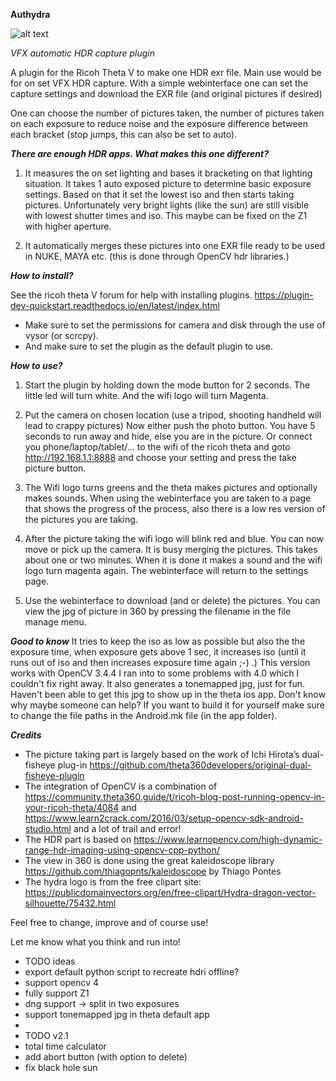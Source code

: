  

**Authydra**

![alt text](https://www.pngkit.com/png/full/433-4333979_hydra-dragon-vector-silhouette-public-domain-vectors-hydra.png)

*VFX automatic HDR capture plugin*


A plugin for the Ricoh Theta V to make one HDR exr file. 
Main use would be for on set VFX HDR capture.
With a simple webinterface one can set the capture settings
and download the EXR file (and original pictures if desired)

One can choose the number of pictures taken,
the number of pictures taken on each exposure to reduce noise
and the exposure difference between each bracket (stop jumps, this can also be set to auto).


***There are enough HDR apps. What makes this one different?***

1) It measures the on set lighting and bases it bracketing on that lighting situation.
It takes 1 auto exposed picture to determine basic exposure settings.
Based on that it set the lowest iso and then starts taking pictures.
Unfortunately very bright lights (like the sun) are still visible with lowest shutter times and iso.
This maybe can be fixed on the Z1 with higher aperture.

2) It automatically merges these pictures into one EXR file ready to be used in NUKE, MAYA etc. (this is done through OpenCV hdr libraries.)

***How to install?***

See the ricoh theta V forum for help with installing plugins. 
https://plugin-dev-quickstart.readthedocs.io/en/latest/index.html
- Make sure to set the permissions for camera and disk through the use of vysor (or scrcpy).
- And make sure to set the plugin as the default plugin to use.

***How to use?***

1) Start the plugin by holding down the mode button for 2 seconds. The little led will turn white. And the wifi logo will turn Magenta.

2) Put the camera on chosen location (use a tripod, shooting handheld will lead to crappy pictures)
Now either push the photo button. You have 5 seconds to run away and hide, else you are in the picture.
Or connect you phone/laptop/tablet/... to the wifi of the ricoh theta and goto http://192.168.1.1:8888 and choose your setting and press the take picture button.

3) The Wifi logo turns greens and the theta makes pictures and optionally makes sounds.
When using the webinterface you are taken to a page that shows the progress of the process, also there is a low res version of the pictures you are taking.

4) After the picture taking the wifi logo will blink red and blue. You can now move or pick up the camera. It is busy merging the pictures.
This takes about one or two minutes. When it is done it makes a sound and the wifi logo turn magenta again. The webinterface will return to the settings page.

5) Use the webinterface to download (and or delete) the pictures. You can view the jpg of picture in 360 by pressing the filename in the file manage menu.


***Good to know***
It tries to keep the iso as low as possible but also the the exposure time, when exposure gets above 1 sec, it increases iso (until it runs out of iso and then increases exposure time again ;-)  .)
This version works with OpenCV 3.4.4 I ran into to some problems with 4.0 which I couldn't fix right away.
It also generates a tonemapped jpg, just for fun. Haven't been able to get this jpg to show up in the theta ios app. Don't know why maybe someone can help?
If you want to build it for yourself make sure to change the file paths in the Android.mk file (in the app folder).

 
***Credits***

- The picture taking part is largely based on the work of Ichi Hirota’s dual-fisheye plug-in <https://github.com/theta360developers/original-dual-fisheye-plugin>
- The integration of OpenCV is a combination of <https://community.theta360.guide/t/ricoh-blog-post-running-opencv-in-your-ricoh-theta/4084> and <https://www.learn2crack.com/2016/03/setup-opencv-sdk-android-studio.html> and a lot of trail and error!
- The HDR part is based on https://www.learnopencv.com/high-dynamic-range-hdr-imaging-using-opencv-cpp-python/
- The view in 360 is done using the great kaleidoscope library <https://github.com/thiagopnts/kaleidoscope> by Thiago Pontes
- The hydra logo is from the free clipart site: https://publicdomainvectors.org/en/free-clipart/Hydra-dragon-vector-silhouette/75432.html

Feel free to change, improve and of course use!

Let me know what you think and run into!


 * TODO ideas
  * export default python script to recreate hdri offline?
  * support opencv 4
  * fully support Z1
  * dng support -> split in two exposures
  * support tonemapped jpg in theta default app
  *
  * TODO v2.1
  * total time calculator
  * add abort button (with option to delete)
  * fix black hole sun
 

 

 
